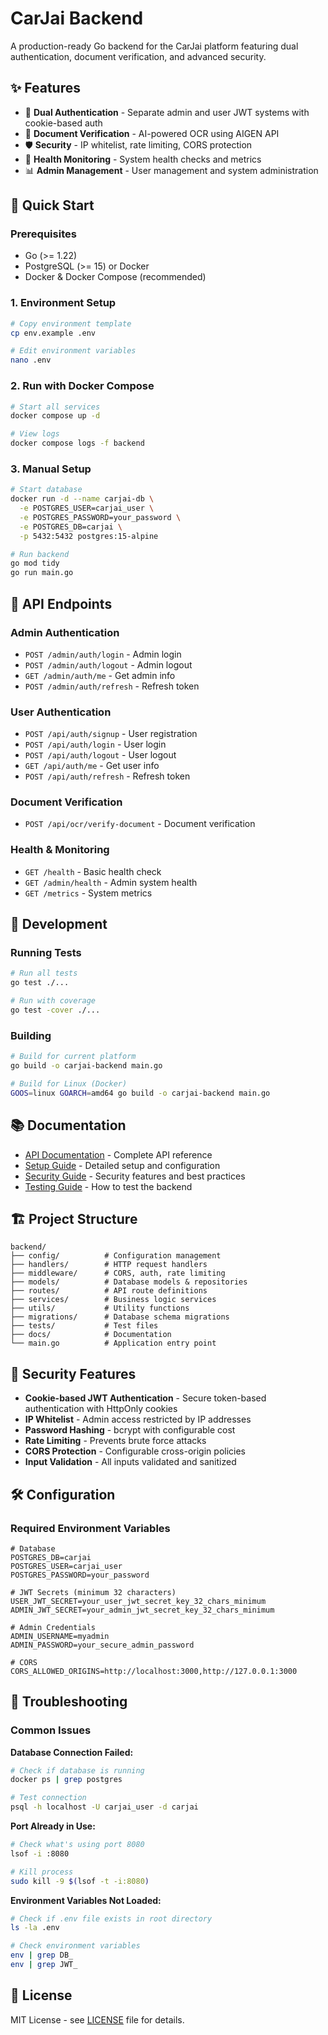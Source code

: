 # CarJai Backend

A production-ready Go backend for the CarJai platform featuring dual authentication, document verification, and advanced security.

## ✨ Features

- 🔐 **Dual Authentication** - Separate admin and user JWT systems with cookie-based auth
- 📄 **Document Verification** - AI-powered OCR using AIGEN API
- 🛡️ **Security** - IP whitelist, rate limiting, CORS protection
- 🏥 **Health Monitoring** - System health checks and metrics
- 📊 **Admin Management** - User management and system administration

## 🚀 Quick Start

### Prerequisites
- Go (>= 1.22)
- PostgreSQL (>= 15) or Docker
- Docker & Docker Compose (recommended)

### 1. Environment Setup
```bash
# Copy environment template
cp env.example .env

# Edit environment variables
nano .env
```

### 2. Run with Docker Compose
```bash
# Start all services
docker compose up -d

# View logs
docker compose logs -f backend
```

### 3. Manual Setup
```bash
# Start database
docker run -d --name carjai-db \
  -e POSTGRES_USER=carjai_user \
  -e POSTGRES_PASSWORD=your_password \
  -e POSTGRES_DB=carjai \
  -p 5432:5432 postgres:15-alpine

# Run backend
go mod tidy
go run main.go
```

## 📡 API Endpoints

### Admin Authentication
- `POST /admin/auth/login` - Admin login
- `POST /admin/auth/logout` - Admin logout
- `GET /admin/auth/me` - Get admin info
- `POST /admin/auth/refresh` - Refresh token

### User Authentication
- `POST /api/auth/signup` - User registration
- `POST /api/auth/login` - User login
- `POST /api/auth/logout` - User logout
- `GET /api/auth/me` - Get user info
- `POST /api/auth/refresh` - Refresh token

### Document Verification
- `POST /api/ocr/verify-document` - Document verification

### Health & Monitoring
- `GET /health` - Basic health check
- `GET /admin/health` - Admin system health
- `GET /metrics` - System metrics

## 🔧 Development

### Running Tests
```bash
# Run all tests
go test ./...

# Run with coverage
go test -cover ./...
```

### Building
```bash
# Build for current platform
go build -o carjai-backend main.go

# Build for Linux (Docker)
GOOS=linux GOARCH=amd64 go build -o carjai-backend main.go
```

## 📚 Documentation

- [API Documentation](docs/API.md) - Complete API reference
- [Setup Guide](docs/SETUP.md) - Detailed setup and configuration
- [Security Guide](docs/SECURITY.md) - Security features and best practices
- [Testing Guide](docs/TESTING.md) - How to test the backend

## 🏗️ Project Structure

```
backend/
├── config/          # Configuration management
├── handlers/        # HTTP request handlers
├── middleware/      # CORS, auth, rate limiting
├── models/          # Database models & repositories
├── routes/          # API route definitions
├── services/        # Business logic services
├── utils/           # Utility functions
├── migrations/      # Database schema migrations
├── tests/           # Test files
├── docs/            # Documentation
└── main.go          # Application entry point
```

## 🔐 Security Features

- **Cookie-based JWT Authentication** - Secure token-based authentication with HttpOnly cookies
- **IP Whitelist** - Admin access restricted by IP addresses
- **Password Hashing** - bcrypt with configurable cost
- **Rate Limiting** - Prevents brute force attacks
- **CORS Protection** - Configurable cross-origin policies
- **Input Validation** - All inputs validated and sanitized

## 🛠️ Configuration

### Required Environment Variables
```env
# Database
POSTGRES_DB=carjai
POSTGRES_USER=carjai_user
POSTGRES_PASSWORD=your_password

# JWT Secrets (minimum 32 characters)
USER_JWT_SECRET=your_user_jwt_secret_key_32_chars_minimum
ADMIN_JWT_SECRET=your_admin_jwt_secret_key_32_chars_minimum

# Admin Credentials
ADMIN_USERNAME=myadmin
ADMIN_PASSWORD=your_secure_admin_password

# CORS
CORS_ALLOWED_ORIGINS=http://localhost:3000,http://127.0.0.1:3000
```

## 🚨 Troubleshooting

### Common Issues

**Database Connection Failed:**
```bash
# Check if database is running
docker ps | grep postgres

# Test connection
psql -h localhost -U carjai_user -d carjai
```

**Port Already in Use:**
```bash
# Check what's using port 8080
lsof -i :8080

# Kill process
sudo kill -9 $(lsof -t -i:8080)
```

**Environment Variables Not Loaded:**
```bash
# Check if .env file exists in root directory
ls -la .env

# Check environment variables
env | grep DB_
env | grep JWT_
```

## 📄 License

MIT License - see [LICENSE](../LICENSE) file for details.
